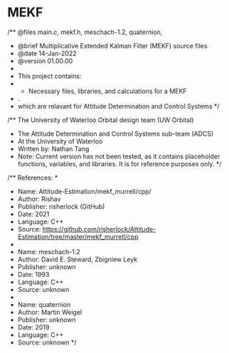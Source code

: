 # MEKF

/** 	@files main.c, mekf.h, meschach-1.2, quaternion, 
*	@brief Multiplicative Extended Kalman Filter (MEKF) source files
*	@date 14-Jan-2022
*	@version 01.00.00
* 
*	This project contains:
*	- Necessary files, libraries, and calculations for a MEKF
*	.
*	which are relavant for Attitude Determination and Control Systems
*/

/** 	The University of Waterloo Orbital design team (UW Orbital)
*	The Attitude Determination and Control Systems sub-team (ADCS)
*	At the University of Waterloo
*	Written by: Nathan Tang
*	Note: Current version has not been tested, as it contains placeholder functions, variables, and libraries. It is for reference purposes only. 
*/

/**	References:
*
*	Name:		Attitude-Estimation/mekf_murrell/cpp/
*	Author:		Rishav
*	Publisher:	risherlock (GitHub)
*	Date:		2021
*	Language:	C++
*	Source:		https://github.com/risherlock/Attitude-Estimation/tree/master/mekf_murrell/cpp
*
*	Name:		meschach-1.2
*	Author:		David E. Steward, Zbigniew Leyk
*	Publisher:	unknown
*	Date:		1993
*	Language:	C++
*	Source:		unknown
*
*	Name:		quaternion
*	Author:		Martin Weigel
*	Publisher:	unknown
*	Date:		2019
*	Language:	C++
*	Source:		unknown
*/
